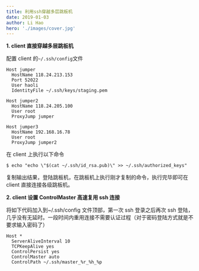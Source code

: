```yaml
---
title: 利用ssh穿越多层跳板机
date: 2019-01-03
author: Li Hao
hero: './images/cover.jpg'
---
```


**1. client 直接穿越多层跳板机**

配置 client 的`~/.ssh/config`文件

```text
Host jumper
  HostName 118.24.213.153
  Port 52022
  User haoli
  IdentityFile ~/.ssh/keys/staging.pem

Host jumper2
  HostName 118.24.205.100
  User root
  ProxyJump jumper

Host jumper3
  HostName 192.168.16.78
  User root
  ProxyJump jumper2
```

在 client 上执行以下命令

```shell
$ echo "echo \"$(cat ~/.ssh/id_rsa.pub)\" >> ~/.ssh/authorized_keys"
```

复制输出结果，登陆跳板机，在跳板机上执行刚才复制的命令，执行完毕即可在 client 直接连接各级跳板机。

**2. client 设置 ControlMaster 高速复用 ssh 连接**

将如下代码加入到~/.ssh/config 文件顶部，第一次 ssh 登录之后再次 ssh 登陆，几乎没有无延时。一段时间内重用连接不需要认证过程（对于密码登陆方式就是不要求输入密码了）

```text
Host *
  ServerAliveInterval 10
  TCPKeepAlive yes
  ControlPersist yes
  ControlMaster auto
  ControlPath ~/.ssh/master_%r_%h_%p
```
